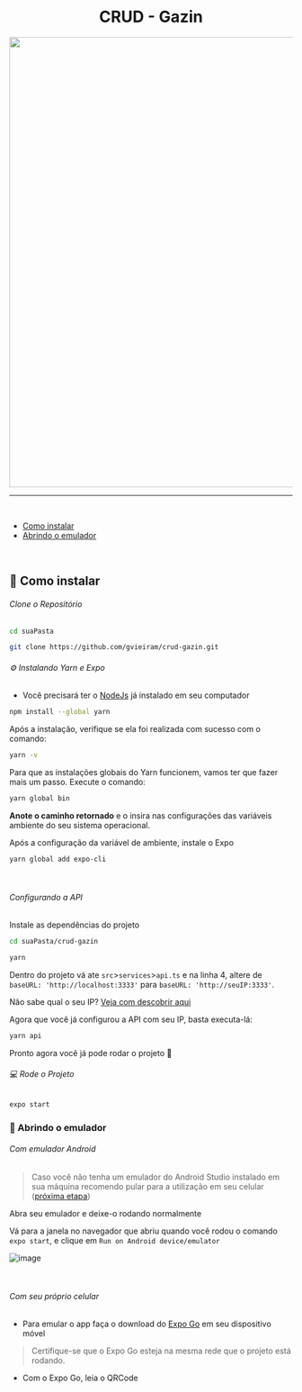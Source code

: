 <div style="text-align: center;">
  <h1 style="line-height: 0">
    CRUD - Gazin
  </h1>
  </br>
  <img src="./docs/crud-gazin.gif" height="800" />

</div>

***
</br>

* [Como instalar](#construction_worker-como-instalar)
* [Abrindo o emulador](#iphone-abrindo-o-emulador)

</br>

## :construction_worker: Como instalar

###### Clone o Repositório

```bash
cd suaPasta

git clone https://github.com/gvieiram/crud-gazin.git
```


###### :gear:  Instalando Yarn e Expo

- Você precisará ter o [NodeJs](https://nodejs.org/en/) já instalado em seu computador

```bash
npm install --global yarn
```

Após a instalação, verifique se ela foi realizada com sucesso com o comando:

```bash
yarn -v
```

Para que as instalações globais do Yarn funcionem, vamos ter que fazer mais um passo. Execute o comando:

```bash
yarn global bin
```

**Anote o caminho retornado** e o insira nas configurações das variáveis ambiente do seu sistema operacional.

Após a configuração da variável de ambiente, instale o Expo

```bash
yarn global add expo-cli
```

</br>

###### Configurando a API

Instale as dependências do projeto
```bash
cd suaPasta/crud-gazin

yarn
```

Dentro do projeto vá ate `src`>`services`>`api.ts` e na linha 4, altere de `baseURL: 'http://localhost:3333'` para `baseURL: 'http://seuIP:3333'`.

Não sabe qual o seu IP? [Veja com descobrir aqui](docs/findIP.md)

Agora que você já configurou a API com seu IP, basta executa-lá:

```bash
yarn api
```

Pronto agora você já pode rodar o projeto :tada:

###### 💻 Rode o Projeto

```bash
expo start
```

### :iphone: Abrindo o emulador


###### Com emulador Android

> Caso você não tenha um emulador do Android Studio instalado em sua máquina recomendo pular para a utilização em seu celular ([próxima etapa](#com-seu-próprio-celular))

Abra seu emulador e deixe-o rodando normalmente

Vá para a janela no navegador que abriu quando você rodou o comando `expo start`, e clique em `Run on Android device/emulator`

![image](https://user-images.githubusercontent.com/52188377/139442399-e372c51e-bc0b-4c90-ab57-bf7fc138ebcc.png)

</br>

###### Com seu próprio celular

- Para emular o app faça o download do [Expo Go](https://expo.dev/client) em seu dispositivo móvel

> Certifique-se que o Expo Go esteja na mesma rede que o projeto está rodando.

- Com o Expo Go, leia o QRCode
